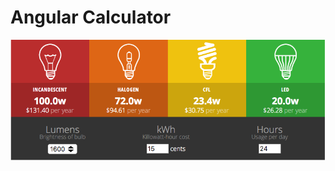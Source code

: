 # Angular Calculator
![alt tag](https://raw.githubusercontent.com/nannen05/simple-angular-calculator/master/assets/images/final.png)
